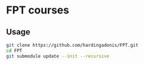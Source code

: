 # FPT courses

## Usage
```bash
git clone https://github.com/hardingadonis/FPT.git
cd FPT
git submodule update --init --recursive
```